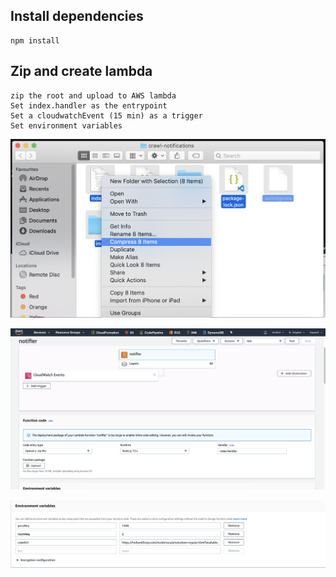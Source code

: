 ## Install dependencies

    npm install
    

## Zip and create lambda

    zip the root and upload to AWS lambda
    Set index.handler as the entrypoint
    Set a cloudwatchEvent (15 min) as a trigger
    Set environment variables

![Zip the package](/img/compress.png)

![Lambda Configuration](/img/lambda.png)

![Environment Variables](/img/lambda_env.png)
